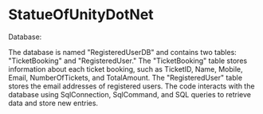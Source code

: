 # StatueOfUnityDotNet

Database:

The database is named "RegisteredUserDB" and contains two tables: "TicketBooking" and "RegisteredUser."
The "TicketBooking" table stores information about each ticket booking, such as TicketID, Name, Mobile, Email, NumberOfTickets, and TotalAmount.
The "RegisteredUser" table stores the email addresses of registered users.
The code interacts with the database using SqlConnection, SqlCommand, and SQL queries to retrieve data and store new entries.

